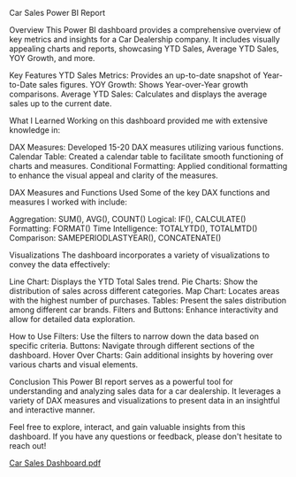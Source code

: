 Car Sales Power BI Report

Overview
This Power BI dashboard provides a comprehensive overview of key metrics and insights for a Car Dealership company. It includes visually appealing charts and reports, showcasing YTD Sales, Average YTD Sales, YOY Growth, and more.

Key Features
YTD Sales Metrics: Provides an up-to-date snapshot of Year-to-Date sales figures.
YOY Growth: Shows Year-over-Year growth comparisons.
Average YTD Sales: Calculates and displays the average sales up to the current date.

What I Learned
Working on this dashboard provided me with extensive knowledge in:

DAX Measures: Developed 15-20 DAX measures utilizing various functions.
Calendar Table: Created a calendar table to facilitate smooth functioning of charts and measures.
Conditional Formatting: Applied conditional formatting to enhance the visual appeal and clarity of the measures.

DAX Measures and Functions Used
Some of the key DAX functions and measures I worked with include:

Aggregation: SUM(), AVG(), COUNT()
Logical: IF(), CALCULATE()
Formatting: FORMAT()
Time Intelligence: TOTALYTD(), TOTALMTD()
Comparison: SAMEPERIODLASTYEAR(), CONCATENATE()

Visualizations
The dashboard incorporates a variety of visualizations to convey the data effectively:

Line Chart: Displays the YTD Total Sales trend.
Pie Charts: Show the distribution of sales across different categories.
Map Chart: Locates areas with the highest number of purchases.
Tables: Present the sales distribution among different car brands.
Filters and Buttons: Enhance interactivity and allow for detailed data exploration.

How to Use
Filters: Use the filters to narrow down the data based on specific criteria.
Buttons: Navigate through different sections of the dashboard.
Hover Over Charts: Gain additional insights by hovering over various charts and visual elements.

Conclusion
This Power BI report serves as a powerful tool for understanding and analyzing sales data for a car dealership. It leverages a variety of DAX measures and visualizations to present data in an insightful and interactive manner.

Feel free to explore, interact, and gain valuable insights from this dashboard. If you have any questions or feedback, please don't hesitate to reach out!

[Car Sales Dashboard.pdf](https://github.com/rahulbytes/Car-Sales-Power-BI-Report/files/15502227/Car.Sales.Dashboard.pdf)

